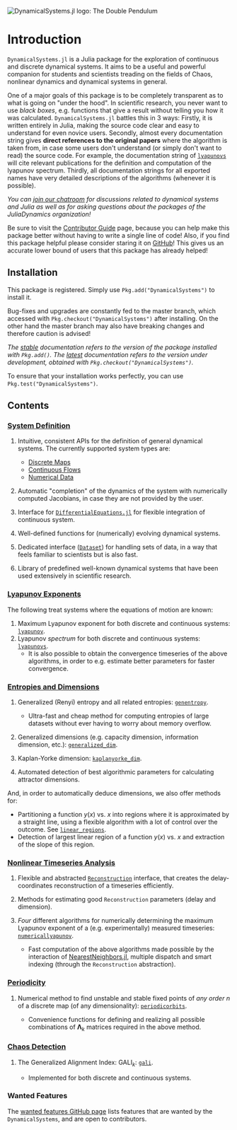 ![DynamicalSystems.jl logo: The Double Pendulum](https://i.imgur.com/nFQFdB0.gif)

# Introduction
`DynamicalSystems.jl` is a Julia package for the exploration of continuous and discrete dynamical systems. It aims to be a useful and powerful companion for students and scientists treading
on the fields of Chaos, nonlinear dynamics and dynamical systems in general.

One of a major goals of this package is to be completely transparent as to what is
going on "under the hood". In scientific research, you never want to use *black boxes*,
e.g. functions that give a result without telling you how it was calculated. `DynamicalSystems.jl` battles this in 3 ways: Firstly, it is written entirely in Julia,
making the source code clear and easy to understand for even novice users. Secondly,
almost every documentation string gives
**direct references to the original papers** where the algorithm is taken from, in case some users don't understand (or simply don't want to read) the source code. For example,
the documentation string of [`lyapunovs`](@ref) will cite relevant publications for the definition and computation of the lyapunov spectrum. Thirdly, all documentation strings
for all exported names have very detailed descriptions of the algorithms (whenever
it is possible).

*You
can [join our chatroom](https://gitter.im/JuliaDynamics/Lobby) for discussions related
to dynamical systems and Julia as well as for asking questions about the packages of the
JuliaDynamics organization!*

Be sure to visit the [Contributor Guide](contributors_guide) page, because you can
help make this package better without having to write a single line of code!
Also, if you find this package helpful please consider staring it on [GitHub](https://github.com/JuliaDynamics/DynamicalSystems.jl)! This gives us an
accurate lower bound of users that this package has already helped!

## Installation
This package is registered. Simply use `Pkg.add("DynamicalSystems")` to install it.

Bug-fixes and upgrades are constantly fed to the master branch, which accessed with `Pkg.checkout("DynamicalSystems")` after installing. On the other hand the master
branch may also have breaking changes and therefore caution is advised!

*The [stable](https://JuliaDynamics.github.io/DynamicalSystems.jl/stable) documentation refers to the version of the package installed with `Pkg.add()`. The [latest](https://JuliaDynamics.github.io/DynamicalSystems.jl/latest) documentation refers to the version under development, obtained with `Pkg.checkout("DynamicalSystems")`.*

To ensure that your installation works perfectly, you can use `Pkg.test("DynamicalSystems")`.


## Contents

### [System Definition](system_definition)

1. Intuitive, consistent APIs for the definition of general dynamical systems. The currently supported system types are:

    * [Discrete Maps](system_definition/#discrete-systems)
    * [Continuous Flows](system_definition/#continuous-systems)
    * [Numerical Data](system_definition/#numerical-data)


2. Automatic "completion" of the dynamics of the system with numerically computed Jacobians, in case they are not provided by the user.
3. Interface for [`DifferentialEquations.jl`](http://docs.juliadiffeq.org/latest/index.html) for flexible integration of continuous system.
4. Well-defined functions for (numerically) evolving dynamical systems.
5. Dedicated interface ([`Dataset`](@ref)) for handling sets of data, in a way that feels familiar to scientists but is also fast.
6. Library of predefined well-known dynamical systems that have been used extensively in scientific research.

### [Lyapunov Exponents](lyapunovs)

The following treat systems where the equations of motion are known:

1. Maximum Lyapunov exponent for both discrete and continuous systems: [`lyapunov`](@ref).
2. Lyapunov *spectrum* for both discrete and continuous systems: [`lyapunovs`](@ref).
    * It is also possible to obtain the convergence timeseries of the above algorithms,
      in order to e.g. estimate better parameters for faster convergence.

### [Entropies and Dimensions](entropies)

1. Generalized (Renyi) entropy and all related entropies: [`genentropy`](@ref).

    * Ultra-fast and cheap method for computing entropies of large datasets without ever having to worry about memory overflow.


2. Generalized dimensions (e.g. capacity dimension, information dimension, etc.): [`generalized_dim`](@ref).
3. Kaplan-Yorke dimension: [`kaplanyorke_dim`](@ref).
4. Automated detection of best algorithmic parameters for calculating attractor dimensions.

And, in order to automatically deduce dimensions, we also offer methods for:

* Partitioning a function $y(x)$ vs. $x$ into regions where it is approximated by a straight line, using a flexible algorithm with a lot of control over the outcome. See [`linear_regions`](@ref).
* Detection of largest linear region of a function $y(x)$ vs. $x$ and extraction of the slope of this region.

### [Nonlinear Timeseries Analysis](nlts)

1. Flexible and abstracted [`Reconstruction`](@ref) interface, that creates the delay-coordinates reconstruction of a timeseries efficiently.
2. Methods for estimating good `Reconstruction` parameters (delay and dimension).
3. *Four* different algorithms for numerically determining the maximum Lyapunov exponent of a (e.g. experimentally) measured timeseries: [`numericallyapunov`](@ref).

    * Fast computation of the above algorithms made possible by the interaction of [NearestNeighbors.jl](https://github.com/KristofferC/NearestNeighbors.jl), multiple dispatch and smart indexing (through the `Reconstruction` abstraction).

### [Periodicity](periodicity)

1. Numerical method to find unstable and stable fixed points of *any order* $n$ of a discrete map (of any dimensionality): [`periodicorbits`](@ref).

    * Convenience functions for defining and realizing all possible combinations of $\mathbf{\Lambda}_k$ matrices required in the above method.

### [Chaos Detection](chaos_detection)

1. The Generalized Alignment Index: $\text{GALI}_k$: [`gali`](@ref).

    * Implemented for both discrete and continuous systems.



### Wanted Features
The [wanted features GitHub page](https://github.com/JuliaDynamics/DynamicalSystems.jl/issues?utf8=%E2%9C%93&q=is%3Aissue%20is%3Aopen%20label%3Awanted_feature) lists features that are wanted by the `DynamicalSystems`, and are open to contributors.
